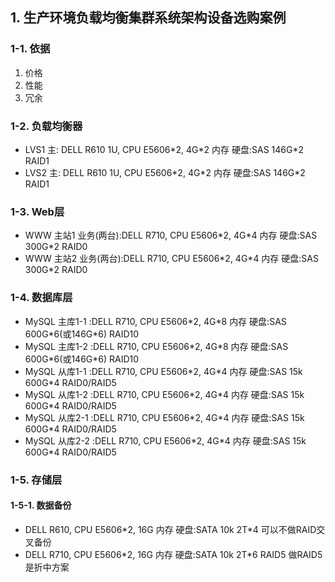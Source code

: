 ## 1. 生产环境负载均衡集群系统架构设备选购案例
### 1-1. 依据
1. 价格
2. 性能
3. 冗余
### 1-2. 负载均衡器
+ LVS1 主: DELL R610 1U, CPU E5606\*2, 4G\*2 内存 硬盘:SAS 146G\*2 RAID1
+ LVS2 主: DELL R610 1U, CPU E5606\*2, 4G\*2 内存 硬盘:SAS 146G\*2 RAID1
### 1-3. Web层
+ WWW 主站1 业务(两台):DELL R710, CPU E5606\*2, 4G\*4 内存 硬盘:SAS 300G\*2 RAID0
+ WWW 主站2 业务(两台):DELL R710, CPU E5606\*2, 4G\*4 内存 硬盘:SAS 300G\*2 RAID0

### 1-4. 数据库层
+ MySQL 主库1-1 :DELL R710, CPU E5606\*2, 4G\*8 内存 硬盘:SAS 600G\*6(或146G\*6) RAID10
+ MySQL 主库1-2 :DELL R710, CPU E5606\*2, 4G\*8 内存 硬盘:SAS 600G\*6(或146G\*6) RAID10
+ MySQL 从库1-1 :DELL R710, CPU E5606\*2, 4G\*4 内存 硬盘:SAS 15k 600G\*4 RAID0/RAID5
+ MySQL 从库1-2 :DELL R710, CPU E5606\*2, 4G\*4 内存 硬盘:SAS 15k 600G\*4 RAID0/RAID5
+ MySQL 从库2-1 :DELL R710, CPU E5606\*2, 4G\*4 内存 硬盘:SAS 15k 600G\*4 RAID0/RAID5
+ MySQL 从库2-2 :DELL R710, CPU E5606\*2, 4G\*4 内存 硬盘:SAS 15k 600G\*4 RAID0/RAID5


### 1-5. 存储层
#### 1-5-1. 数据备份
+ DELL R610, CPU E5606\*2, 16G 内存 硬盘:SATA 10k 2T\*4 可以不做RAID交叉备份
+ DELL R710, CPU E5606\*2, 16G 内存 硬盘:SATA 10k 2T\*6 RAID5 做RAID5是折中方案
